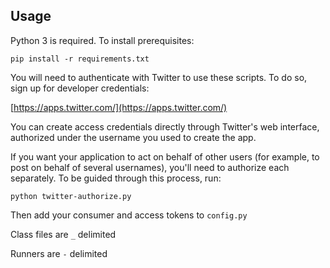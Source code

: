 ## Usage

Python 3 is required. To install prerequisites:

    pip install -r requirements.txt

You will need to authenticate with Twitter to use these scripts. To do
so, sign up for developer credentials:

[https://apps.twitter.com/](https://apps.twitter.com/)

You can create access credentials directly through Twitter's web
interface, authorized under the username you used to create the app.

If you want your application to act on behalf of other users (for example,
to post on behalf of several usernames), you'll need to authorize each
separately. To be guided through this process, run:

    python twitter-authorize.py

Then add your consumer and access tokens to `config.py`

Class files are `_` delimited

Runners are `-` delimited

